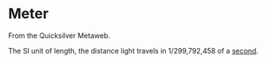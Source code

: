 
# Meter

From the Quicksilver Metaweb.

The SI unit of length, the distance light travels in 1/299,792,458 of a [second](/second).
